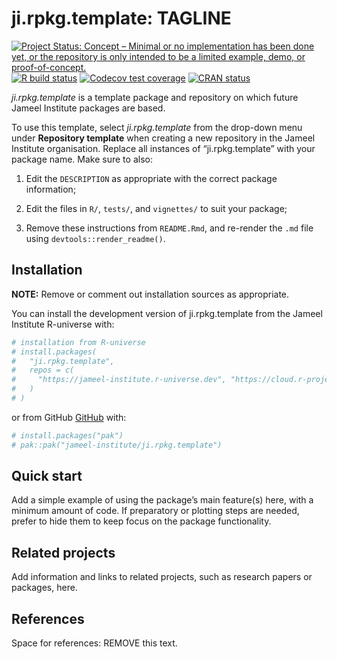 
<!-- README.md is generated from README.Rmd. Please edit that file -->

# ji.rpkg.template: TAGLINE

<!-- badges: start -->

[![Project Status: Concept – Minimal or no implementation has been done
yet, or the repository is only intended to be a limited example, demo,
or
proof-of-concept.](https://www.repostatus.org/badges/latest/concept.svg)](https://www.repostatus.org/#concept)
[![R build
status](https://github.com/jameel-institute/ji.rpkg.template/workflows/R-CMD-check/badge.svg)](https://github.com/jameel-institute/ji.rpkg.template/actions/workflows/R-CMD-check.yaml)
[![Codecov test
coverage](https://codecov.io/gh/jameel-institute/ji.rpkg.template/branch/main/graph/badge.svg)](https://app.codecov.io/gh/jameel-institute/ji.rpkg.template?branch=main)
[![CRAN
status](https://www.r-pkg.org/badges/version/ji.rpkg.template)](https://CRAN.R-project.org/package=ji.rpkg.template)
<!-- badges: end -->

*ji.rpkg.template* is a template package and repository on which future
Jameel Institute packages are based.

To use this template, select *ji.rpkg.template* from the drop-down menu
under **Repository template** when creating a new repository in the
Jameel Institute organisation. Replace all instances of
“ji.rpkg.template” with your package name. Make sure to also:

1.  Edit the `DESCRIPTION` as appropriate with the correct package
    information;

2.  Edit the files in `R/`, `tests/`, and `vignettes/` to suit your
    package;

3.  Remove these instructions from `README.Rmd`, and re-render the `.md`
    file using `devtools::render_readme()`.

## Installation

**NOTE:** Remove or comment out installation sources as appropriate.

You can install the development version of ji.rpkg.template from the
Jameel Institute R-universe with:

``` r
# installation from R-universe
# install.packages(
#   "ji.rpkg.template", 
#   repos = c(
#     "https://jameel-institute.r-universe.dev", "https://cloud.r-project.org"
#   )
# )
```

or from GitHub [GitHub](https://github.com/) with:

``` r
# install.packages("pak")
# pak::pak("jameel-institute/ji.rpkg.template")
```

## Quick start

Add a simple example of using the package’s main feature(s) here, with a
minimum amount of code. If preparatory or plotting steps are needed,
prefer to hide them to keep focus on the package functionality.

## Related projects

Add information and links to related projects, such as research papers
or packages, here.

## References

Space for references: REMOVE this text.
